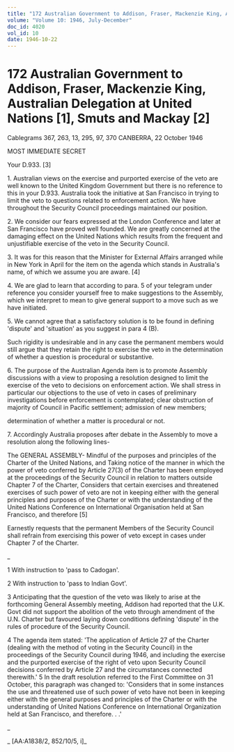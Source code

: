 ```yaml
---
title: "172 Australian Government to Addison, Fraser, Mackenzie King, Australian Delegation at United Nations [1], Smuts and Mackay [2]"
volume: "Volume 10: 1946, July-December"
doc_id: 4020
vol_id: 10
date: 1946-10-22
---
```


# 172 Australian Government to Addison, Fraser, Mackenzie King, Australian Delegation at United Nations [1], Smuts and Mackay [2]

Cablegrams 367, 263, 13, 295, 97, 370 CANBERRA, 22 October 1946

MOST IMMEDIATE SECRET

Your D.933. [3]

1\. Australian views on the exercise and purported exercise of the veto are well known to the United Kingdom Government but there is no reference to this in your D.933. Australia took the initiative at San Francisco in trying to limit the veto to questions related to enforcement action. We have throughout the Security Council proceedings maintained our position.

2\. We consider our fears expressed at the London Conference and later at San Francisco have proved well founded. We are greatly concerned at the damaging effect on the United Nations which results from the frequent and unjustifiable exercise of the veto in the Security Council.

3\. It was for this reason that the Minister for External Affairs arranged while in New York in April for the item on the agenda which stands in Australia's name, of which we assume you are aware. [4]

4\. We are glad to learn that according to para. 5 of your telegram under reference you consider yourself free to make suggestions to the Assembly, which we interpret to mean to give general support to a move such as we have initiated.

5\. We cannot agree that a satisfactory solution is to be found in defining 'dispute' and 'situation' as you suggest in para 4 (B).

Such rigidity is undesirable and in any case the permanent members would still argue that they retain the right to exercise the veto in the determination of whether a question is procedural or substantive.

6\. The purpose of the Australian Agenda item is to promote Assembly discussions with a view to proposing a resolution designed to limit the exercise of the veto to decisions on enforcement action. We shall stress in particular our objections to the use of veto in cases of preliminary investigations before enforcement is contemplated; clear obstruction of majority of Council in Pacific settlement; admission of new members;

determination of whether a matter is procedural or not.

7\. Accordingly Australia proposes after debate in the Assembly to move a resolution along the following lines-

The GENERAL ASSEMBLY- Mindful of the purposes and principles of the Charter of the United Nations, and Taking notice of the manner in which the power of veto conferred by Article 27(3) of the Charter has been employed at the proceedings of the Security Council in relation to matters outside Chapter 7 of the Charter, Considers that certain exercises and threatened exercises of such power of veto are not in keeping either with the general principles and purposes of the Charter or with the understanding of the United Nations Conference on International Organisation held at San Francisco, and therefore [5]

Earnestly requests that the permanent Members of the Security Council shall refrain from exercising this power of veto except in cases under Chapter 7 of the Charter.

_

1 With instruction to 'pass to Cadogan'.

2 With instruction to 'pass to Indian Govt'.

3 Anticipating that the question of the veto was likely to arise at the forthcoming General Assembly meeting, Addison had reported that the U.K. Govt did not support the abolition of the veto through amendment of the U.N. Charter but favoured laying down conditions defining 'dispute' in the rules of procedure of the Security Council.

4 The agenda item stated: 'The application of Article 27 of the Charter (dealing with the method of voting in the Security Council) in the proceedings of the Security Council during 1946, and including the exercise and the purported exercise of the right of veto upon Security Council decisions conferred by Article 27 and the circumstances connected therewith.' 5 In the draft resolution referred to the First Committee on 31 October, this paragraph was changed to: 'Considers that in some instances the use and threatened use of such power of veto have not been in keeping either with the general purposes and principles of the Charter or with the understanding of United Nations Conference on International Organization held at San Francisco, and therefore. . .'

_

_ [AA:A1838/2, 852/10/5, i]_
